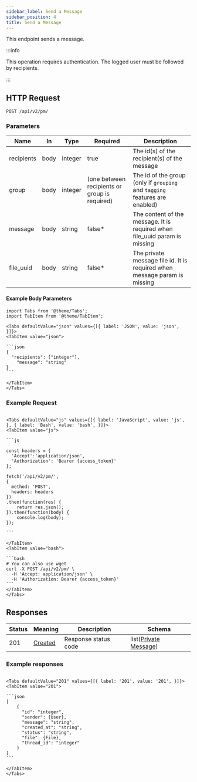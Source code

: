 ```yaml
---
sidebar_label: Send a Message
sidebar_position: 4
title: Send a Message
---
```


This endpoint sends a message.


:::info

This operation requires authentication. The logged user must be followed by recipients.

:::

## HTTP Request

`POST /api/v2/pm/`

### Parameters

| Name       | In   | Type    | Required                                      | Description                                                                 |
|------------|------|---------|-----------------------------------------------|-----------------------------------------------------------------------------|
| recipients | body | integer | true                                          | The id(s) of the recipient(s) of the message                                |
| group      | body | integer | (one between recipients or group is required) | The id of the group (only if `grouping` and `tagging` features are enabled) |
| message    | body | string  | false*                                        | The content of the message. It is required when file_uuid param is missing  |
| file_uuid  | body | string  | false*                                        | The private message file id. It is required when message param is missing   |

#### Example Body Parameters

````mdx-code-block
import Tabs from '@theme/Tabs';
import TabItem from '@theme/TabItem';

<Tabs defaultValue="json" values={[{ label: 'JSON', value: 'json', }]}>
<TabItem value="json">

```json
{
  "recipients": ["integer"],
	"message": "string"
}
```

</TabItem>
</Tabs>
````

### Example Request

````mdx-code-block

<Tabs defaultValue="js" values={[{ label: 'JavaScript', value: 'js', }, { label: 'Bash', value: 'bash', }]}>
<TabItem value="js">

```js

const headers = {
  'Accept':'application/json',
  'Authorization': 'Bearer {access_token}'
};

fetch('/api/v2/pm/',
{
  method: 'POST',
  headers: headers
})
.then(function(res) {
    return res.json();
}).then(function(body) {
    console.log(body);
});

```

</TabItem>
<TabItem value="bash">

```bash
# You can also use wget
curl -X POST /api/v2/pm/ \
  -H 'Accept: application/json' \
  -H 'Authorization: Bearer {access_token}'
```
</TabItem>
</Tabs>
````

## Responses

|Status|Meaning|Description| Schema                                                                 |
|---|---|---|------------------------------------------------------------------------|
|201|[Created](https://tools.ietf.org/html/rfc7231#section-6.3.2)|Response status code| list([Private Message](/docs/apireference/v2/schemas/private_message)) |

### Example responses


````mdx-code-block

<Tabs defaultValue="201" values={[{ label: '201', value: '201', }]}>
<TabItem value="201">

```json
[
    {
      "id": "integer",
      "sender": {User},
      "message": "string",
      "created_at": "string",
      "status": "string",
      "file": {File},
      "thread_id": "integer"
    }
]
```

</TabItem>
</Tabs>
````




